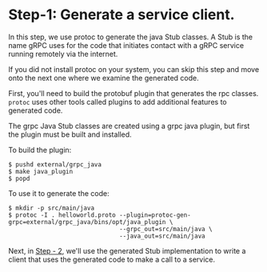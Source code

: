 # Step-1: Generate a service client.

In this step, we use protoc to generate the java Stub classes.  A Stub is the
name gRPC uses for the code that initiates contact with a gRPC service running
remotely via the internet.

If you did not install protoc on your system, you can skip this step and move
onto the next one where we examine the generated code.

First, you'll need to build the protobuf plugin that generates the rpc
classes.  `protoc` uses other tools called plugins to add additional features
to generated code.

The grpc Java Stub classes are created using a grpc java plugin, but first the
plugin must be built and installed.

To build the plugin:
```
$ pushd external/grpc_java
$ make java_plugin
$ popd
```

To use it to generate the code:
```
$ mkdir -p src/main/java
$ protoc -I . helloworld.proto --plugin=protoc-gen-grpc=external/grpc_java/bins/opt/java_plugin \
                               --grpc_out=src/main/java \
                               --java_out=src/main/java
```

Next, in [Step - 2](Step_2.md), we'll use the generated Stub implementation to
write a client that uses the generated code to make a call to a service.
